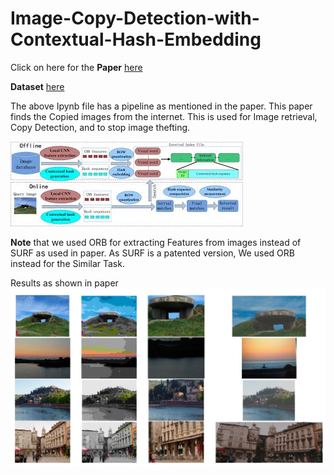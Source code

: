 # Image-Copy-Detection-with-Contextual-Hash-Embedding

Click on here for the **Paper** [here](https://www.mdpi.com/2227-7390/8/7/1172/pdf)

**Dataset** [here](http://lear.inrialpes.fr/people/jegou/data.php#copydays)

The above Ipynb file has a pipeline as mentioned in the paper. This paper finds the Copied images from the internet. This is used for Image retrieval, Copy Detection, and to stop image thefting.

![Workflow](images/image1.jpeg)

**Note** that we used ORB for extracting Features from images instead of SURF as used in paper. As SURF is a patented version, We used ORB instead for the Similar Task.

Results as shown in paper
![results](images/image2.png)
